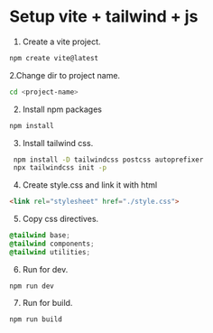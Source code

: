 
# Setup vite + tailwind + js

1. Create a vite project.
```sh
npm create vite@latest
```
2.Change dir to project name.
```sh
cd <project-name>
```
2. Install npm packages
```sh
npm install
```
3. Install tailwind css.
```sh
 npm install -D tailwindcss postcss autoprefixer
 npx tailwindcss init -p
```
4. Create style.css and link it with html
```html
<link rel="stylesheet" href="./style.css">
```
5. Copy css directives.
```css
@tailwind base;
@tailwind components;
@tailwind utilities;
```
6. Run for dev.
```
npm run dev
```
7. Run for build.
```
npm run build
```
